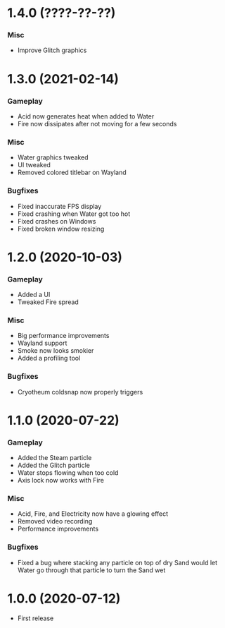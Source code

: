 # 1.4.0 (????-??-??)
### Misc
* Improve Glitch graphics

# 1.3.0 (2021-02-14)
### Gameplay
* Acid now generates heat when added to Water
* Fire now dissipates after not moving for a few seconds
### Misc
* Water graphics tweaked
* UI tweaked
* Removed colored titlebar on Wayland
### Bugfixes
* Fixed inaccurate FPS display
* Fixed crashing when Water got too hot
* Fixed crashes on Windows
* Fixed broken window resizing

# 1.2.0 (2020-10-03)
### Gameplay
* Added a UI
* Tweaked Fire spread
### Misc
* Big performance improvements
* Wayland support
* Smoke now looks smokier
* Added a profiling tool
### Bugfixes
* Cryotheum coldsnap now properly triggers

# 1.1.0 (2020-07-22)
### Gameplay
* Added the Steam particle
* Added the Glitch particle
* Water stops flowing when too cold
* Axis lock now works with Fire
### Misc
* Acid, Fire, and Electricity now have a glowing effect
* Removed video recording
* Performance improvements
### Bugfixes
* Fixed a bug where stacking any particle on top of dry Sand would let Water go through that particle to turn the Sand wet

# 1.0.0 (2020-07-12)
* First release
